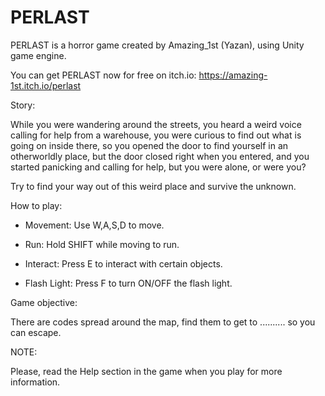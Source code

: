 # PERLAST
PERLAST is a horror game created by Amazing_1st (Yazan), using Unity game engine.

You can get PERLAST now for free on itch.io:
https://amazing-1st.itch.io/perlast

Story:

While you were wandering around the streets, you heard a weird voice calling for help from a warehouse, you were curious to find out what is going on inside there, so you opened the door to find yourself in an otherworldly place, but the door closed right when you entered, and you started panicking and calling for help, but you were alone, or were you?

Try to find your way out of this weird place and survive the unknown.



How to play:

- Movement:  Use  W,A,S,D  to move.

- Run:  Hold SHIFT while moving to run.

- Interact:  Press E to interact with certain objects.

- Flash Light:  Press F to turn ON/OFF the flash light.



Game objective:

There are codes spread around the map, find them to get to .......... so you can escape.



NOTE:

Please, read the Help section in the game when you play for more information.
